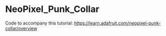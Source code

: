 # NeoPixel_Punk_Collar

Code to accompany this tutorial:
https://learn.adafruit.com/neopixel-punk-collar/overview
